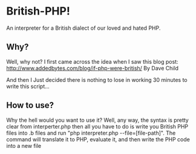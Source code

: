 British-PHP!
===========

An interpreter for a British dialect of our loved and hated PHP.

Why?
-------
Well, why not?
I first came across the idea when I saw this blog post:
http://www.addedbytes.com/blog/if-php-were-british/
By Dave Child

And then I Just decided there is nothing to lose in working 30 minutes to write this script...

How to use?
-------
Why the hell would you want to use it?
Well, any way, the syntax is pretty clear from interperter.php
then all you have to do is write you British PHP files into .b files and run "php interpreter.php --file=[file-path]".
The command will translate it to PHP, evaluate it, and then write the PHP code into a new file
